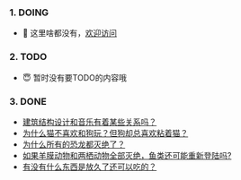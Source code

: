 ### 1. DOING
- 👋 这里啥都没有，[欢迎访问](https://fangler.github.io/)

### 2. TODO 
- 😇 暂时没有要TODO的内容哦

### 3. DONE
<!-- BLOG-POST-LIST:START -->
- [建筑结构设计和音乐有着某些关系吗？](https://daily.zhihu.com/story/9762470)
- [为什么猫不喜欢和狗玩？但狗却总喜欢粘着猫？](https://daily.zhihu.com/story/9762478)
- [为什么所有的恐龙都灭绝了？](https://daily.zhihu.com/story/9762480)
- [如果羊膜动物和两栖动物全部灭绝，鱼类还可能重新登陆吗?](https://daily.zhihu.com/story/9762534)
- [有没有什么东西是放久了还可以吃的？](https://daily.zhihu.com/story/9762549)
<!-- BLOG-POST-LIST:END -->
